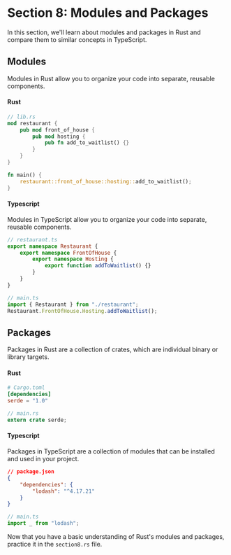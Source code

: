 # Section 8: Modules and Packages

In this section, we'll learn about modules and packages in Rust and compare them to similar concepts in TypeScript.

## Modules

Modules in Rust allow you to organize your code into separate, reusable components.

#### Rust

```rust
// lib.rs
mod restaurant {
    pub mod front_of_house {
        pub mod hosting {
            pub fn add_to_waitlist() {}
        }
    }
}

fn main() {
    restaurant::front_of_house::hosting::add_to_waitlist();
}
```

#### Typescript

Modules in TypeScript allow you to organize your code into separate, reusable components.

```typescript
// restaurant.ts
export namespace Restaurant {
    export namespace FrontOfHouse {
        export namespace Hosting {
            export function addToWaitlist() {}
        }
    }
}

// main.ts
import { Restaurant } from "./restaurant";
Restaurant.FrontOfHouse.Hosting.addToWaitlist();
```

## Packages

Packages in Rust are a collection of crates, which are individual binary or library targets.

#### Rust

```toml
# Cargo.toml
[dependencies]
serde = "1.0"
```

```rust
// main.rs
extern crate serde;
```

#### Typescript

Packages in TypeScript are a collection of modules that can be installed and used in your project.

```json
// package.json
{
    "dependencies": {
        "lodash": "^4.17.21"
    }
}
```

```typescript
// main.ts
import _ from "lodash";
```

Now that you have a basic understanding of Rust's modules and packages, practice it in the `section8.rs` file.
